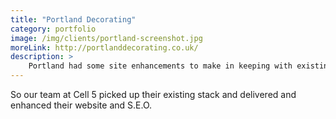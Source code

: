 ```yaml
---
title: "Portland Decorating"
category: portfolio
image: /img/clients/portland-screenshot.jpg
moreLink: http://portlanddecorating.co.uk/
description: >
    Portland had some site enhancements to make in keeping with existing designs.
---
```


So our team at Cell 5 picked up their existing stack and delivered and enhanced their website and S.E.O. 
